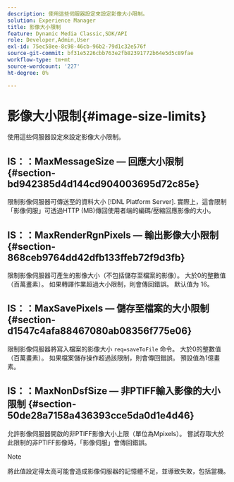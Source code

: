 ```yaml
---
description: 使用這些伺服器設定來設定影像大小限制。
solution: Experience Manager
title: 影像大小限制
feature: Dynamic Media Classic,SDK/API
role: Developer,Admin,User
exl-id: 75ec58ee-8c98-46cb-96b2-79d1c32e576f
source-git-commit: bf31e5226cbb763e2fb82391772b64e5d5c89fae
workflow-type: tm+mt
source-wordcount: '227'
ht-degree: 0%

---
```


# 影像大小限制{#image-size-limits}

使用這些伺服器設定來設定影像大小限制。

## IS：：MaxMessageSize — 回應大小限制 {#section-bd942385d4d144cd904003695d72c85e}

限制影像伺服器可傳送至的資料大小 [!DNL Platform Server]. 實際上，這會限制「影像伺服」可透過HTTP (MB)傳回使用者端的編碼/壓縮回應影像的大小。

## IS：：MaxRenderRgnPixels — 輸出影像大小限制 {#section-868ceb9764dd42dfb133ffeb72f9d3fb}

限制影像伺服器可產生的影像大小（不包括儲存至檔案的影像）。 大於0的整數值（百萬畫素）。 如果轉譯作業超過大小限制，則會傳回錯誤。 默认值为 16。

## IS：：MaxSavePixels — 儲存至檔案的大小限制 {#section-d1547c4afa88467080ab08356f775e06}

限制影像伺服器將寫入檔案的影像大小 `req=saveToFile` 命令。 大於0的整數值（百萬畫素）。 如果檔案儲存操作超過該限制，則會傳回錯誤。 預設值為1億畫素。

## IS：：MaxNonDsfSize — 非PTIFF輸入影像的大小限制 {#section-50de28a7158a436393cce5da0d1e4d46}

允許影像伺服器開啟的非PTIFF影像大小上限（單位為Mpixels）。 嘗試存取大於此限制的非PTIFF影像時，「影像伺服」會傳回錯誤。

>[!NOTE]
>
>將此值設定得太高可能會造成影像伺服器的記憶體不足，並導致失敗，包括當機。
